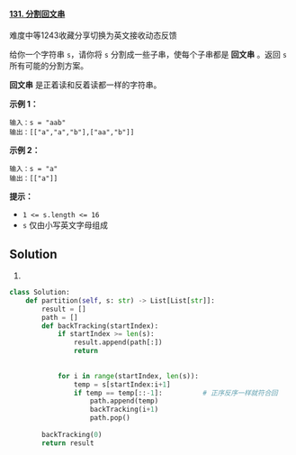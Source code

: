 #### [131. 分割回文串](https://leetcode.cn/problems/palindrome-partitioning/)

难度中等1243收藏分享切换为英文接收动态反馈

给你一个字符串 `s`，请你将 `s` 分割成一些子串，使每个子串都是 **回文串** 。返回 `s` 所有可能的分割方案。

**回文串** 是正着读和反着读都一样的字符串。

 

**示例 1：**

```
输入：s = "aab"
输出：[["a","a","b"],["aa","b"]]
```

**示例 2：**

```
输入：s = "a"
输出：[["a"]]
```

 

**提示：**

- `1 <= s.length <= 16`
- `s` 仅由小写英文字母组成





## Solution



1. 

```python
class Solution:
    def partition(self, s: str) -> List[List[str]]:
        result = []
        path = []
        def backTracking(startIndex):
            if startIndex >= len(s):
                result.append(path[:])
                return 
            
            
            for i in range(startIndex, len(s)):
                temp = s[startIndex:i+1]
                if temp == temp[::-1]:			# 正序反序一样就符合回
                    path.append(temp)
                    backTracking(i+1)
                    path.pop()
                
        backTracking(0)
        return result
```







